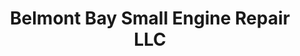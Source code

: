 ---
title: "Belmont Bay Small Engine Repair LLC"
url: /woodbridge/belmont-bay-small-engine-repair-llc/
shop: Motorrad
---